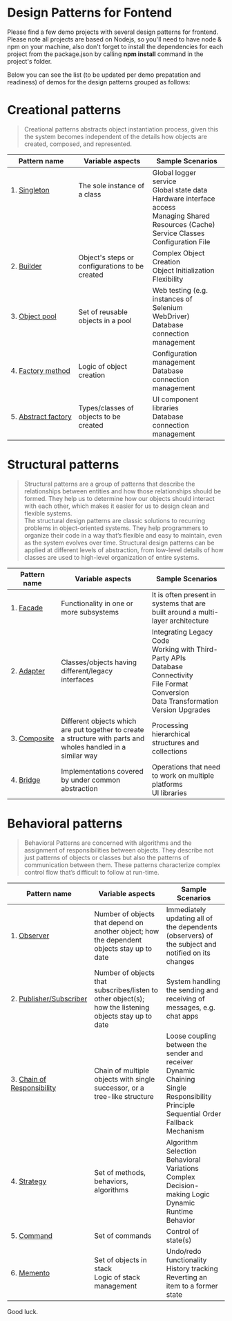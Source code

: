 # Design Patterns for Fontend
Please find a few demo projects with several design patterns for frontend. Please note all projects are based on Nodejs, so you'll need to have node & npm on your machine, also don't forget to install the dependencies for each project from the package.json by calling **npm install** command in the project's folder.

Below you can see the list (to be updated per demo prepatation and readiness) of demos for the design patterns grouped as follows:

#  Creational patterns

> Creational patterns abstracts object instantiation process, given this the system becomes independent of the details how objects are created, composed, and represented.

| Pattern name | Variable aspects | Sample Scenarios |
|--------------|------------------|-----------|
| 1.&nbsp;[Singleton](001-Singleton)  <br /> <br /> <br /> <br /> <br />| The sole instance of a class  <br /> <br /> <br /> <br /> <br />| Global logger service <br /> Global state data <br /> Hardware interface access <br /> Managing Shared Resources (Cache) <br /> Service Classes <br /> Configuration File |
| 2.&nbsp;[Builder](007-Builder) <br />| Object's steps or configurations to be created <br />| Complex Object Creation <br /> Object Initialization Flexibility |
| 3.&nbsp;[Object pool](008-Object-Pool) <br />| Set of reusable objects in a pool <br />| Web testing (e.g. instances of Selenium WebDriver) <br /> Database connection management |
| 4.&nbsp;[Factory&nbsp;method](011-Factories) <br />| Logic of object creation <br />| Configuration management <br /> Database connection management |
| 5.&nbsp;[Abstract&nbsp;factory](011-Factories) <br />| Types/classes of objects to be created <br />| UI component libraries <br /> Database connection management |

# Structural patterns

> Structural patterns are a group of patterns that describe the relationships between entities and how those relationships should be formed. They help us to determine how our objects should interact with each other, which makes it easier for us to design clean and flexible systems. <br />
> The structural design patterns are classic solutions to recurring problems in object-oriented systems. They help programmers to organize their code in a way that’s flexible and easy to maintain, even as the system evolves over time. Structural design patterns can be applied at different levels of abstraction, from low-level details of how classes are used to high-level organization of entire systems.

| Pattern name | Variable aspects | Sample Scenarios |
|--------------|------------------|-----------|
| 1.&nbsp;[Facade](002-Facade)    | Functionality in one or more subsystems | It is often present in systems that are built around a multi-layer architecture |
| 2.&nbsp;[Adapter](005-Adapter)  | Classes/objects having different/legacy interfaces | Integrating Legacy Code  <br />  Working with Third-Party APIs <br /> Database Connectivity <br /> File Format Conversion <br /> Data Transformation <br /> Version Upgrades |
| 3.&nbsp;[Composite](006-Composite) | Different objects which are put together to create a structure with parts and wholes handled in a similar way | Processing hierarchical structures and collections |
| 4.&nbsp;[Bridge](012-Bridge)     | Implementations covered by under common abstraction | Operations that need to work on multiple platforms <br /> UI libraries |


# Behavioral patterns
> Behavioral Patterns are concerned with algorithms and the assignment of responsibilities between objects.
> They describe not just patterns of objects or classes but also the patterns of communication between them.
> These patterns characterize complex control flow that’s difficult to follow at run-time. 

| Pattern name | Variable aspects | Sample Scenarios |
|--------------|------------------|-----------|
| 1.&nbsp;[Observer](003-Observer)  | Number of objects that depend on another object; how the dependent objects stay up to date | Immediately updating all of the dependents (observers) of the subject and notified on its changes |
| 2.&nbsp;[Publisher/Subscriber](004-Publisher-Subscriber)  | Number of objects that subscribes/listen to other object(s); how the listening objects stay up to date | System handling the sending and receiving of messages, e.g. chat apps |
| 3.&nbsp;[Chain of Responsibility](009-Chain-of-Responsibility)  | Chain of multiple objects with single successor, or a tree-like structure | Loose coupling between the sender and receiver <br /> Dynamic Chaining <br /> Single Responsibility Principle <br /> Sequential Order <br /> Fallback Mechanism |
| 4.&nbsp;[Strategy](010-Strategy)  | Set of methods, behaviors, algorithms | Algorithm Selection <br /> Behavioral Variations <br /> Complex Decision-making Logic <br /> Dynamic Runtime Behavior |
| 5.&nbsp;[Command](013-Command)  | Set of commands | Control of state(s) <br />  |
| 6.&nbsp;[Memento](014-Memento)  | Set of objects in stack <br /> Logic of stack management | Undo/redo functionality <br /> History tracking <br /> Reverting an item to a former state |

Good luck.

